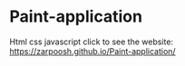 # Paint-application
Html css javascript
click to see the website: https://zarpoosh.github.io/Paint-application/

